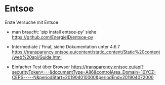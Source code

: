 # Entsoe

Erste Versuche mit Entsoe

* man braucht: 'pip install entsoe-py'
siehe https://github.com/EnergieID/entsoe-py

* Intermediate / Final, siehe Dokumentation unter 4.6.7
https://transparency.entsoe.eu/content/static_content/Static%20content/web%20api/Guide.html

* Einfacher Test über Browser
https://transparency.entsoe.eu/api?securityToken=---&documentType=A86&controlArea_Domain=10YCZ-CEPS-----N&periodStart=201904010000&periodEnd=201904072000

